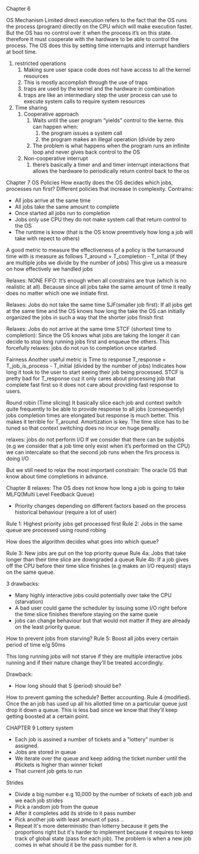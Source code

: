 Chapter 6

OS Mechanism 
Limited direct execution
refers to the fact that the OS runs the process (program) directly on the CPU which will make execution faster. But the OS has no control over it
when the process it’s on this state. therefore it must cooperate with the hardware to be able to control the process.
The OS does this by setting time interrupts and interrupt handlers at boot time.
1. restricted operations
    1. Making sure user space code does not have access to all the kernel resources
    2. This is mostly accomplish through the use of traps 
    3. traps are used by the kernel and the hardware in combination 
    4. traps are like an intermediary step the user process can use to execute system calls to require system resources
2. Time sharing
    1. Cooperative approach
        1. Waits until the user program “yields” control to the kerne. this can happen when:
            1. the program issues a system call
            2. the program makes an illegal operation (divide by zero
        2. The problem is what happens when the program runs an infinite loop and never gives back control to the OS
    2. Non-cooperative interrupt
        1. there’s basically a timer and and timer interrupt interactions that allows the hardware to periodically return control back to the os 

Chapter 7
OS Policies
How exactly does the OS decides which jobs, processes run first?
Different policies that increase in complexity. Contrains:
- All jobs arrive at the same time
- All jobs take the same amount to complete
- Once started all jobs run to completion
- Jobs only use CPU they do not make system call that return control to the OS
- The runtime is know (that is the OS know preemtively how long a job will take with repect to others)

A good metric to measure the effectiveness of a policy is the turnaround time with is measure as follows
T_around  = T_completion - T_inital (if they are multiple jobs we divide by the number of jobs) 
This give us a measure on how effectively we handled jobs

Relaxes: NONE
FIFO: It’s enough when all constrains are true (which is no realistic at all). Because since all jobs take the same amount of time it really does no matter which one we initiate first.

Relaxes: Jobs do not take the same time
SJF(smaller job first): If all jobs get at the same time and the OS knows how long the take the OS can initially organized the jobs in such a way that the shorter jobs finish first 

Relaxes: Jobs do not arrive at the same time
STCF (shortest time to completion): Since the OS knows what jobs are taking  the longer it can decide to stop long running jobs first and enqueue the others. This forcefully relaxes: jobs do not run to completion once started.

Fairness
Another useful metric is Time to response
T_response = T_job_is_process - T_initial (divided by the number of jobs)
Indicates how long it took to the user to start seeing their job being processed.
STCF is pretty bad for T_response cuz it only cares about processing job that complete fast first so it does not care about providing fast response to users.

Round robin (Time slicing)
It basically slice each job and context switch quite frequently to be able to provide response to all jobs (consequently) jobs completion times are elongated but response is much better. This makes it terrible for T_around.
Amortization is key. The time slice has to be tuned so that context switching does no incur on huge penalty.

relaxes: jobs do not perform I/O
If we consider that there can be subjobs (e.g we consider that a job time only exist when it’s performed on the CPU) we can intercalate so that the second job runs when the firs process is doing I/O

But we still need to relax the most important constrain: The oracle OS that know about time completions in advance.

Chapter 8
relaxes: The OS does not know how long a job is going to take
MLFQ(Multi Level Feedback Queue)
- Priority changes depending on different factors based on the process historical behaviour (require a lot of user)

Rule 1: Highest priority jobs get processed first
Rule 2: Jobs in the same queue are processed using round robing

How does the algorithm decides what goes into which queue?

Rule 3: New jobs are put on the top priority queue
Rule 4a: Jobs that take longer than their time slice are downgraded a queue
Rule 4b: If a job gives off the CPU before their time slice finishes (e.g makes an I/O request) stays on the same queue.

3 drawbacks:
- Many highly interactive jobs could potentially over take the CPU (starvation)
- A bad user could game the scheduler by issuing some I/O right before the time slice finishes therefore staying on the same queie
- jobs can change behaviour but that would not matter if they are already on the least priority queue.

How to prevent jobs from starving?
Rule 5: Boost all jobs every certain period of time e/g 50ms

This long running jobs will not starve if they are multiple interactive jobs running and if their nature change they'll be treated accordingly.

Drawback:
- How long should that S (period) should be?

How to prevent gaming the schedule?
Better accounting.
Rule 4 (modified). Once the an job has used up all his allotted time on a particular queue just drop it down a queue. This is less bad since we know that they'll keep getting boosted at a certain point.

CHAPTER 9
Lottery system
- Each job is assined a number of tickets and a "lottery" number is assigned.
- Jobs are stored in queue 
- We iterate over the queue and keep adding the ticket number until the #tickets is higher than winner ticket
- That current job gets to run

Strides
- Divide a big number e.g 10,000 by the number of tickets of each job and we each job strides
- Pick a random job from the queue
- After it completes add its stride to it pass number
- Pick another job with least amount of pass ..
- Repeat
It's more deterministic than lotterry because it gets the proportions right but it's harder to implement because it requires to keep track of global state (pass for each job). The problem is when a new job comes in what should it be the pass number for it.
